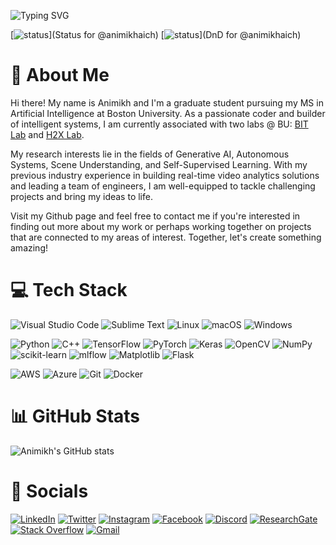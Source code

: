 
![Typing SVG](https://readme-typing-svg.demolab.com?font=Fira+Code&size=23&duration=2000&pause=1000&color=086fc9&width=500&lines=Animikh+Aich+%F0%9F%9A%80;Boston+University+%F0%9F%8E%93;MS+in+Artificial+Intelligence+%F0%9F%A4%96;I+%E2%9D%A4%EF%B8%8F+Building+Intelligent+Systems+%F0%9F%91%A8%F0%9F%8F%BB%E2%80%8D%F0%9F%92%BB)

[![status](https://badge.stateful.com/animikhaich/status.svg)](Status for @animikhaich)
[![status](https://badge.stateful.com/animikhaich/dnd.svg)](DnD for @animikhaich)

# 🧐 About Me

Hi there! My name is Animikh and I'm a graduate student pursuing my MS in Artificial Intelligence at Boston University. As a passionate coder and builder of intelligent systems, I am currently associated with two labs @ BU: [BIT Lab](https://www.leedokyun.com/bitlab.html) and [H2X Lab](https://eshed1.github.io/).

My research interests lie in the fields of Generative AI, Autonomous Systems, Scene Understanding, and Self-Supervised Learning. With my previous industry experience in building real-time video analytics solutions and leading a team of engineers, I am well-equipped to tackle challenging projects and bring my ideas to life.

Visit my Github page and feel free to contact me if you're interested in finding out more about my work or perhaps working together on projects that are connected to my areas of interest. Together, let's create something amazing!

# 💻 Tech Stack
![Visual Studio Code](https://img.shields.io/badge/Visual%20Studio%20Code-0078d7.svg?style=for-the-badge&logo=visual-studio-code&logoColor=white)
![Sublime Text](https://img.shields.io/badge/sublime_text-%23575757.svg?style=for-the-badge&logo=sublime-text&logoColor=important)
![Linux](https://img.shields.io/badge/Linux-FCC624?style=for-the-badge&logo=linux&logoColor=black)
![macOS](https://img.shields.io/badge/mac%20os-000000?style=for-the-badge&logo=macos&logoColor=F0F0F0)
![Windows](https://img.shields.io/badge/Windows-0078D6?style=for-the-badge&logo=windows&logoColor=white)

![Python](https://img.shields.io/badge/python-3670A0?style=for-the-badge&logo=python&logoColor=ffdd54)
![C++](https://img.shields.io/badge/c++-%2300599C.svg?style=for-the-badge&logo=c%2B%2B&logoColor=white)
![TensorFlow](https://img.shields.io/badge/TensorFlow-%23FF6F00.svg?style=for-the-badge&logo=TensorFlow&logoColor=white)
![PyTorch](https://img.shields.io/badge/PyTorch-%23EE4C2C.svg?style=for-the-badge&logo=PyTorch&logoColor=white)
![Keras](https://img.shields.io/badge/Keras-%23D00000.svg?style=for-the-badge&logo=Keras&logoColor=white)
![OpenCV](https://img.shields.io/badge/opencv-%23white.svg?style=for-the-badge&logo=opencv&logoColor=white)
![NumPy](https://img.shields.io/badge/numpy-%23013243.svg?style=for-the-badge&logo=numpy&logoColor=white)
![scikit-learn](https://img.shields.io/badge/scikit--learn-%23F7931E.svg?style=for-the-badge&logo=scikit-learn&logoColor=white)
![mlflow](https://img.shields.io/badge/mlflow-%23d9ead3.svg?style=for-the-badge&logo=numpy&logoColor=blue)
![Matplotlib](https://img.shields.io/badge/Matplotlib-%23ffffff.svg?style=for-the-badge&logo=Matplotlib&logoColor=black)
![Flask](https://img.shields.io/badge/flask-%23000.svg?style=for-the-badge&logo=flask&logoColor=white)

![AWS](https://img.shields.io/badge/AWS-%23FF9900.svg?style=for-the-badge&logo=amazon-aws&logoColor=white)
![Azure](https://img.shields.io/badge/azure-%230072C6.svg?style=for-the-badge&logo=microsoftazure&logoColor=white)
![Git](https://img.shields.io/badge/git-%23F05033.svg?style=for-the-badge&logo=git&logoColor=white)
![Docker](https://img.shields.io/badge/docker-%230db7ed.svg?style=for-the-badge&logo=docker&logoColor=white)

# 📊 GitHub Stats
![Animikh's GitHub stats](https://github-readme-stats.vercel.app/api?username=animikhaich&show_icons=true&theme=radical)

# 🔗 Socials
[![LinkedIn](https://img.shields.io/badge/linkedin-%230077B5.svg?style=for-the-badge&logo=linkedin&logoColor=white)](https://www.linkedin.com/in/animikh-aich/)
[![Twitter](https://img.shields.io/badge/Twitter-%231DA1F2.svg?style=for-the-badge&logo=Twitter&logoColor=white)](https://twitter.com/AichAnimikh)
[![Instagram](https://img.shields.io/badge/Instagram-%23E4405F.svg?style=for-the-badge&logo=Instagram&logoColor=white)](https://www.instagram.com/that.night.coder/)
[![Facebook](https://img.shields.io/badge/Facebook-%231877F2.svg?style=for-the-badge&logo=Facebook&logoColor=white)](https://www.facebook.com/animikhaich96)
[![Discord](https://img.shields.io/badge/Discord-%235865F2.svg?style=for-the-badge&logo=discord&logoColor=white)](https://discord.com/users/773011740257681408)
[![ResearchGate](https://img.shields.io/badge/ResearchGate-00CCBB?style=for-the-badge&logo=ResearchGate&logoColor=white)](https://www.researchgate.net/profile/Animikh-Aich)
[![Stack Overflow](https://img.shields.io/badge/-Stackoverflow-FE7A16?style=for-the-badge&logo=stack-overflow&logoColor=white)](https://stackoverflow.com/users/6393202)
[![Gmail](https://img.shields.io/badge/Gmail-D14836?style=for-the-badge&logo=gmail&logoColor=white)](mailto:animikhaich@gmail.com)
